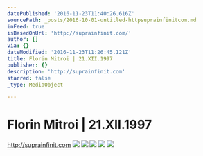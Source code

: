 ```yaml
---
datePublished: '2016-11-23T11:40:26.616Z'
sourcePath: _posts/2016-10-01-untitled-httpsuprainfinitcom.md
inFeed: true
isBasedOnUrl: 'http://suprainfinit.com/'
author: []
via: {}
dateModified: '2016-11-23T11:26:45.121Z'
title: Florin Mitroi | 21.XII.1997
publisher: {}
description: 'http://suprainfinit.com'
starred: false
_type: MediaObject

---
```

# Florin Mitroi | 21.XII.1997

http://suprainfinit.com
![](https://s3-us-west-2.amazonaws.com/the-grid-img/p/dc7dda904dcdc269fedb270eacfa983869f66c9a.jpg)
![](https://s3-us-west-2.amazonaws.com/the-grid-img/p/38418ac843ca2e51fbcf415652769d11441aa9a9.jpg)
![](https://s3-us-west-2.amazonaws.com/the-grid-img/p/cbce8cca78b16b3029d4f55c1a242debb6f75276.jpg)
![](https://the-grid-user-content.s3-us-west-2.amazonaws.com/2a505a1a-9541-471a-b8d9-87a331c0a18e.jpg)
![](https://s3-us-west-2.amazonaws.com/the-grid-img/p/7988b03fea1472690385602c41f6037d2456ddfd.jpg)